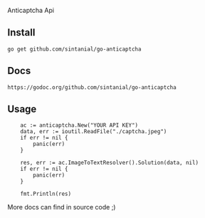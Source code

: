 Anticaptcha Api

Install 
-----

```go get github.com/sintanial/go-anticaptcha ```


Docs 
-----

```https://godoc.org/github.com/sintanial/go-anticaptcha```


Usage 
-----

```golang
    ac := anticaptcha.New("YOUR API KEY")
    data, err := ioutil.ReadFile("./captcha.jpeg")
    if err != nil {
        panic(err)
    }

    res, err := ac.ImageToTextResolver().Solution(data, nil)
    if err != nil {
        panic(err)
    }

    fmt.Println(res)
```

More docs can find in source code ;)